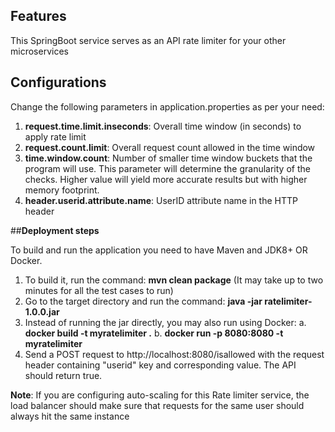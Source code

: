 ## **Features**
This SpringBoot service serves as an API rate limiter for your other microservices

## **Configurations**

Change the following parameters in application.properties as per your need:

1. **request.time.limit.inseconds**: Overall time window (in seconds) to apply rate limit
2. **request.count.limit**: Overall request count allowed in the time window
3. **time.window.count**: Number of smaller time window buckets that the program will use. This parameter will determine the granularity of the checks. Higher value will yield more accurate results but with higher memory footprint.
4. **header.userid.attribute.name**: UserID attribute name in the HTTP header

##**Deployment steps**

To build and run the application you need to have Maven and JDK8+ OR Docker.
1. To build it, run the command: **mvn clean package** (It may take up to two minutes for all the test cases to run)
2. Go to the target directory and run the command: **java -jar ratelimiter-1.0.0.jar**
3. Instead of running the jar directly, you may also run using Docker: 
  a. **docker build -t myratelimiter .**
  b. **docker run -p 8080:8080 -t myratelimiter** 
4. Send a POST request to http://localhost:8080/isallowed with the request header containing "userid" key and corresponding value. The API should return true.

**Note**: 
If you are configuring auto-scaling for this Rate limiter service, the load balancer should make sure that requests for the same user should always hit the same instance
